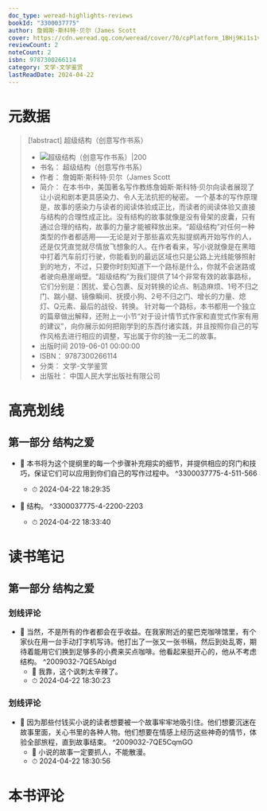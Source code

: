 ```yaml
---
doc_type: weread-highlights-reviews
bookId: "3300037775"
author: 詹姆斯·斯科特·贝尔（James Scott
cover: https://cdn.weread.qq.com/weread/cover/70/cpPlatform_1BHj9Ki1s1vwci36XQXrnu/t7_cpPlatform_1BHj9Ki1s1vwci36XQXrnu.jpg
reviewCount: 2
noteCount: 2
isbn: 9787300266114
category: 文学-文学鉴赏
lastReadDate: 2024-04-22
---
```

# 元数据
> [!abstract] 超级结构（创意写作书系）
> - ![ 超级结构（创意写作书系）|200](https://cdn.weread.qq.com/weread/cover/70/cpPlatform_1BHj9Ki1s1vwci36XQXrnu/t7_cpPlatform_1BHj9Ki1s1vwci36XQXrnu.jpg)
> - 书名： 超级结构（创意写作书系）
> - 作者： 詹姆斯·斯科特·贝尔（James Scott
> - 简介： 在本书中，美国著名写作教练詹姆斯·斯科特·贝尔向读者展现了让小说和剧本更具感染力、令人无法抗拒的秘密。  一个基本的写作原理是，故事的感染力与读者的阅读体验成正比，而读者的阅读体验又直接与结构的合理性成正比。没有结构的故事就像是没有骨架的皮囊，只有通过合理的结构，故事的力量才能被释放出来。“超级结构”对任何一种类型的作者都适用——无论是对于那些喜欢先拟提纲再开始写作的人，还是仅凭直觉就尽情放飞想象的人。在作者看来，写小说就像是在黑暗中打着汽车前灯行驶，你能看到的最远区域也只是公路上光线能够照射到的地方，不过，只要你时刻知道下一个路标是什么，你就不会迷路或者驶向悬崖峭壁。“超级结构”为我们提供了14个非常有效的故事路标，它们分别是：困扰、爱心包裹、反对转换的论点、制造麻烦、1号不归之门、踹小腿、镜像瞬间、抚摸小狗、2号不归之门、增长的力量、熄灯、Q元素、最后的战役、转换。  针对每一个路标，本书都用一个独立的篇章做出解释，还附上一小节“对于设计情节式作家和直觉式作家有用的建议”，向你展示如何把刚学到的东西付诸实践，并且按照你自己的写作风格去进行相应的调整，写出属于你的独一无二的故事。
> - 出版时间 2019-06-01 00:00:00
> - ISBN： 9787300266114
> - 分类： 文学-文学鉴赏
> - 出版社： 中国人民大学出版社有限公司

# 高亮划线

## 第一部分 结构之爱


- 📌 本书将为这个提纲里的每一个步骤补充翔实的细节，并提供相应的窍门和技巧，保证它们可以应用到你们自己的写作过程中。 ^3300037775-4-511-566
    - ⏱ 2024-04-22 18:29:35 

- 📌 结构。 ^3300037775-4-2200-2203
    - ⏱ 2024-04-22 18:33:40 
# 读书笔记

## 第一部分 结构之爱

### 划线评论
- 📌 当然，不是所有的作者都会在乎收益。在我家附近的星巴克咖啡馆里，有个家伙在用一台手动打字机写诗。他打出了一张又一张书稿，然后到处乱寄，期待着能用它们换到足够多的小费来买点咖啡。他看起来挺开心的，他从不考虑结构。  ^2009032-7QE5Ablgd
    - 💭 我靠，这个讽刺太辛辣了。
    - ⏱ 2024-04-22 18:30:23

### 划线评论
- 📌 因为那些付钱买小说的读者想要被一个故事牢牢地吸引住。他们想要沉迷在故事里面，关心书里的各种人物。他们想要在情感上经历这些神奇的情节，体验全部旅程，直到故事结束。  ^2009032-7QE5CqmGO
    - 💭 小说的故事一定要抓人，不能散漫。
    - ⏱ 2024-04-22 18:30:56
   
# 本书评论
